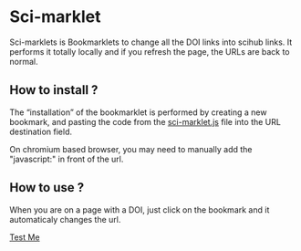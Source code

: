 # Sci-marklet
Sci-marklets is Bookmarklets to change all the DOI links into scihub links. It performs it totally locally and if you refresh the page, the URLs are back to normal.

## How to install ?
The “installation” of the bookmarklet is performed by creating a new bookmark, and pasting the code from the [sci-marklet.js](sci-marklet.js) file into the URL destination field.

On chromium based browser, you may need to manually add the "javascript:" in front of the url.

## How to use ?
When you are on a page with a DOI, just click on the bookmark and it automaticaly changes the url. <br/>

<a href="javascript:
  function output(text){
    document.head.insertAdjacentHTML(&quot;beforeend&quot;, &quot;<style id='snackStyle'> \
        /*snackbar layout code from https://www.w3schools.com/howto/howto_js_snackbar.asp*/ \
        #snackbar  {\
              visibility:  hidden;   /*  Hidden  by  default.  Visible  on  click  */\
              min-width:  250px;   /*  Set  a  default  minimum  width  */\
              margin-left:  -125px;  /*  Divide  value  of  min-width  by  2  */\
              background-color:  #333;  /*  Black  background  color  */\
              color:  #fff;  /*  White  text  color  */\
              text-align:  center;  /*  Centered  text  */\
              border-radius:  2px;  /*  Rounded  borders  */\
              padding:  16px;  /*  Padding  */\
              position:  fixed;  /*  Sit  on  top  of  the  screen  */\
              z-index:  1;  /*  Add  a  z-index  if  needed  */\
              left:  50%;  /*  Center  the  snackbar  */\
              bottom:  30px;  /*  30px  from  the  bottom  */\
          }  \
          /*  Show  the  snackbar  when  clicking  on  a  button  (class  added  with  JavaScript)  */  \
          #snackbar.show  {\
              visibility:  visible;  /*  Show  the  snackbar  */  \
              /*  Add  animation:  Take  0.5  seconds  to  fade  in  and  out  the  snackbar.\
              However,  delay  the  fade  out  process  for  2.5  seconds  */\
              -webkit-animation:  fadein  0.5s,  fadeout  0.5s  2.5s;\
              animation:  fadein  0.5s,  fadeout  0.5s  2.5s;\
          }\
          /*  Animations  to  fade  the  snackbar  in  and  out  */\
          @-webkit-keyframes  fadein  {\
              from  {bottom:  0;  opacity:  0;}\
              to  {bottom:  30px;  opacity:  1;}\
          }\
          @keyframes  fadein  {\
              from  {bottom:  0;  opacity:  0;}\
              to  {bottom:  30px;  opacity:  1;}\
          }\
          @-webkit-keyframes  fadeout  {\
              from  {bottom:  30px;  opacity:  1;}\
              to  {bottom:  0;  opacity:  0;}\
          }\
          @keyframes  fadeout  {\
              from  {bottom:  30px;  opacity:  1;}\
              to  {bottom:  0;  opacity:  0;}\
          }\
          </style>&quot;);
      document.body.insertAdjacentHTML(&quot;afterbegin&quot;,  '<div  id=&quot;snackbar&quot;>'+text+'</div>');
      var  x  =  document.getElementById(&quot;snackbar&quot;);
      x.className  =  &quot;show&quot;;
      setTimeout(function(){
          x.className  =  x.className.replace(&quot;show&quot;,  &quot;&quot;);
          x.remove();
          document.getElementById(&quot;snackStyle&quot;).remove();
      },  3000);
    };
    function  liveSearch()  {      let  cards  =  document.querySelectorAll('a');
      let  search_query  =  &quot;doi.org/&quot;;
      let  count  =  0;
      for  (var  i  =  0;  i  <  cards.length;  i++)  {
          if(cards[i].href.toLowerCase()
              .includes(search_query.toLowerCase()))  {
                  cards[i].href  =  cards[i].href.replace(search_query,  &quot;sci-hub.ru/&quot;);
          }else{
              count+=1;
          };
      };
      if(count  ==  cards.length){
          output(&quot;No  DOI  found&quot;);
      }else  {
          count  =  cards.length-count;
          output(&quot;Changed  &quot;  +count  +&quot;  URLs&quot;);
      };
  };
  liveSearch()">
  Test Me</a>
